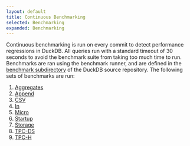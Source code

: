 ```yaml
---
layout: default
title: Continuous Benchmarking
selected: Benchmarking
expanded: Benchmarking
---
```

Continuous benchmarking is run on every commit to detect performance regressions in DuckDB. All queries run with a standard timeout of 30 seconds to avoid the benchmark suite from taking too much time to run. Benchmarks are ran using the benchmark runner, and are defined in the [benchmark subdirectory](https://github.com/cwida/duckdb/tree/master/benchmark) of the DuckDB source repository. The following sets of benchmarks are run:

1. [Aggregates](/benchmarks/aggregate)
2. [Append](/benchmarks/append)
3. [CSV](/benchmarks/csv)
4. [In](/benchmarks/in)
5. [Micro](/benchmarks/micro)
6. [Startup](/benchmarks/startup)
7. [Storage](/benchmarks/storage)
8. [TPC-DS](/benchmarks/tpcds)
9. [TPC-H](/benchmarks/tpch)
<!-- 10. [IMDB](/benchmarks/imdb) -->
